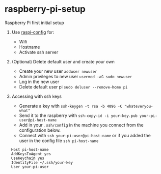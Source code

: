 # raspberry-pi-setup
Raspberry Pi first initial setup

1. Use [raspi-config](https://www.raspberrypi.com/documentation/computers/configuration.html) for:
   - Wifi
   - Hostname
   - Activate ssh server
   

2. (Optional) Delete default user and create your own 
   - Create your new user `adduser newuser`
   - Admin privileges to new user `usermod -aG sudo newuser`
   - Log in the new user
   - Delete default user pi `sudo deluser --remove-home pi`


3. Accessing with ssh keys
   - Generate a key with `ssh-keygen -t rsa -b 4096 -C "whateveryou-what"`
   - Send it to the raspberry with `ssh-copy-id -i your-key.pub your-pi-user@pi-host-name`
   - Add in your `.ssh/config` in the machine you connect from the configuration below.
   - Connect with `ssh your-pi-user@pi-host-name` or if you added the user in the config file `ssh pi-host-name`

   
```shell
   Host pi-host-name
   AddKeysToAgent yes
   UseKeychain yes
   IdentityFile ~/.ssh/your-key
   User your-pi-user
```
